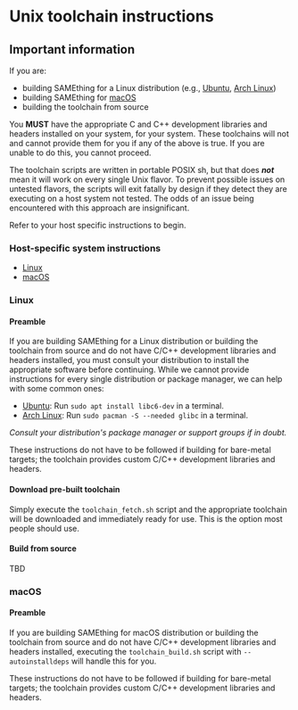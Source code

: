 # Unix toolchain instructions

## Important information

If you are:

* building SAMEthing for a Linux distribution (e.g., [Ubuntu](https://ubuntu.com/), [Arch Linux](https://archlinux.org/))
* building SAMEthing for [macOS](https://www.apple.com/macos/)
* building the toolchain from source

You **MUST** have the appropriate C and C++ development libraries and headers
installed on your system, for your system. These toolchains will not and cannot
provide them for you if any of the above is true. If you are unable to do this,
you cannot proceed.

The toolchain scripts are written in portable POSIX sh, but that does ***not***
mean it will work on every single Unix flavor. To prevent possible issues on
untested flavors, the scripts will exit fatally by design if they detect they
are executing on a host system not tested. The odds of an issue being
encountered with this approach are insignificant.

Refer to your host specific instructions to begin.

### Host-specific system instructions

* [Linux](#Linux)
* [macOS](#macOS)

### Linux 

#### Preamble

If you are building SAMEthing for a Linux distribution or building the toolchain
from source and do not have C/C++ development libraries and headers installed,
you must consult your distribution to install the appropriate software before
continuing. While we cannot provide instructions for every single distribution
or package manager, we can help with some common ones:

* [Ubuntu](https://ubuntu.com/): Run `sudo apt install libc6-dev` in a terminal.
* [Arch Linux](https://archlinux.org): Run `sudo pacman -S --needed glibc` in a terminal.

*Consult your distribution's package manager or support groups if in doubt.*

These instructions do not have to be followed if building for bare-metal
targets; the toolchain provides custom C/C++ development libraries and headers.

#### Download pre-built toolchain

Simply execute the `toolchain_fetch.sh` script and the appropriate toolchain
will be downloaded and immediately ready for use. This is the option most people
should use.

#### Build from source

TBD

### macOS

#### Preamble

If you are building SAMEthing for macOS distribution or building the toolchain
from source and do not have C/C++ development libraries and headers installed,
executing the `toolchain_build.sh` script with `--autoinstalldeps` will handle
this for you.

These instructions do not have to be followed if building for bare-metal
targets; the toolchain provides custom C/C++ development libraries and headers.
